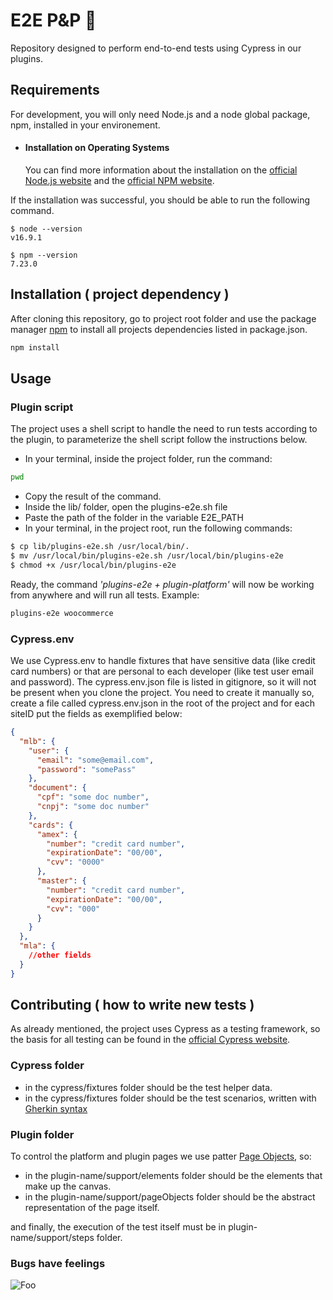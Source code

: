# E2E P&P 🔌

Repository designed to perform end-to-end tests using Cypress in our plugins.

## Requirements

For development, you will only need Node.js and a node global package, npm, installed in your environement.

- #### Installation on Operating Systems
  You can find more information about the installation on the [official Node.js website](https://nodejs.org/) and the [official NPM website](https://npmjs.org/).

If the installation was successful, you should be able to run the following command.

    $ node --version
    v16.9.1

    $ npm --version
    7.23.0

## Installation ( project dependency )

After cloning this repository, go to project root folder and use the package manager [npm](https://npmjs.org/) to install all projects dependencies listed in package.json.

```bash
npm install
```

## Usage

### Plugin script

The project uses a shell script to handle the need to run tests according to the plugin, to parameterize the shell script follow the instructions below.

- In your terminal, inside the project folder, run the command:

```bash
pwd
```

- Copy the result of the command.
- Inside the lib/ folder, open the plugins-e2e.sh file
- Paste the path of the folder in the variable E2E_PATH
- In your terminal, in the project root, run the following commands:

```bash
$ cp lib/plugins-e2e.sh /usr/local/bin/.
$ mv /usr/local/bin/plugins-e2e.sh /usr/local/bin/plugins-e2e
$ chmod +x /usr/local/bin/plugins-e2e
```

Ready, the command _'plugins-e2e + plugin-platform'_ will now be working from anywhere and will run all tests. Example:

```bash
plugins-e2e woocommerce
```

### Cypress.env

We use Cypress.env to handle fixtures that have sensitive data (like credit card numbers) or that are personal to each developer (like test user email and password). The cypress.env.json file is listed in gitignore, so it will not be present when you clone the project. You need to create it manually so, create a file called cypress.env.json in the root of the project and for each siteID put the fields as exemplified below:

```json
{
  "mlb": {
    "user": {
      "email": "some@email.com",
      "password": "somePass"
    },
    "document": {
      "cpf": "some doc number",
      "cnpj": "some doc number"
    },
    "cards": {
      "amex": {
        "number": "credit card number",
        "expirationDate": "00/00",
        "cvv": "0000"
      },
      "master": {
        "number": "credit card number",
        "expirationDate": "00/00",
        "cvv": "000"
      }
    }
  },
  "mla": {
    //other fields
  }
}
```

## Contributing ( how to write new tests )

As already mentioned, the project uses Cypress as a testing framework, so the basis for all testing can be found in the [official Cypress website](https://www.cypress.io/).

### Cypress folder

- in the cypress/fixtures folder should be the test helper data.
- in the cypress/fixtures folder should be the test scenarios, written with [Gherkin syntax](https://cucumber.io/docs/gherkin/)

### Plugin folder

To control the platform and plugin pages we use patter [Page Objects](https://martinfowler.com/bliki/PageObject.html), so:

- in the plugin-name/support/elements folder should be the elements that make up the canvas.
- in the plugin-name/support/pageObjects folder should be the abstract representation of the page itself.

and finally, the execution of the test itself must be in plugin-name/support/steps folder.

### Bugs have feelings

![Foo](https://cafecomteste.files.wordpress.com/2018/02/bugs.jpg)
